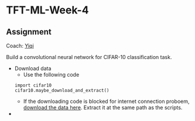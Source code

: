 # TFT-ML-Week-4

## Assignment  
Coach: [Yiqi](https://saoyan.github.io/)  

Build a convolutional neural network for CIFAR-10 classification task.  

* Download data
  * Use the following code  
  ```
  import cifar10
  cifar10.maybe_download_and_extract()
  ```
  * If the downloading code is blocked for internet connection proboem, [download the data here](https://drive.google.com/open?id=1VTZgZRDh1PS3EtKNjeSq29pOkVGLLR2F). Extract it at the same path as the scripts.
*
